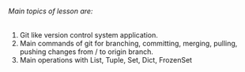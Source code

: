 ###### Main topics of lesson are:
1. Git like version control system application.
2. Main commands of git for branching, committing, merging, pulling, pushing changes from / to origin branch.
3. Main operations with List, Tuple, Set, Dict, FrozenSet